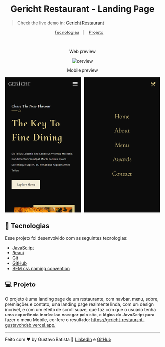 <h1 align="center"> Gericht Restaurant - Landing Page </h1>

> Check the live demo in: [Gericht Restaurant](https://gericht-restaurant-gustavohdab.vercel.app/)

<p align="center">
  <a href="#-tecnologias">Tecnologias</a>&nbsp;&nbsp;&nbsp;|&nbsp;&nbsp;&nbsp;
  <a href="#-projeto">Projeto</a>&nbsp;&nbsp;&nbsp;&nbsp;&nbsp;&nbsp;</a>
</p>

<br>

<p align="center">
  Web preview
</p>

<p align="center">
  <img alt="preview" src="./.github/gericht-restaurant-gustavohdab.vercel.app_.png">
</p>

<p align="center">
  Mobile preview
</p>

<div style="display:flex">
     <div style="flex:1;padding-right:1px;">
          <img src="./.github/gericht-restaurant-gustavohdab.vercel.app_(iPhone%20SE).png" width="500"/>
     </div>
     <div style="flex:1;padding-left:10px;">
          <img src="./.github/gericht-restaurant-gustavohdab.vercel.app_(iPhone%20SE)%20(1).png" width="500"/>
     </div>
</div>

## 🚀 Tecnologias

Esse projeto foi desenvolvido com as seguintes tecnologias:

- [JavaScript](https://www.javascript.com/)
- [React](https://reactjs.org/)
- [Git](https://git-scm.com/)
- [GitHub](https://github.com/)
- [BEM css naming convention](https://sparkbox.com/foundry/bem_by_example)

## 💻 Projeto

O projeto é uma landing page de um restaurante, com navbar, menu, sobre, premiações e contato, uma landing page realmente linda, com um design incrível, e com um efeito de scroll suave, que faz com que o usuário tenha uma experiência incrível ao navegar pelo site, e lógica de JavaScript para fazer o menu Mobile, confere o resultado: https://gericht-restaurant-gustavohdab.vercel.app/

---

Feito com ♥ by Gustavo Batista :wave: [LinkedIn](https://www.linkedin.com/in/gustavo-h-batista/) e [GitHub](https://github.com/gustavohdab)
